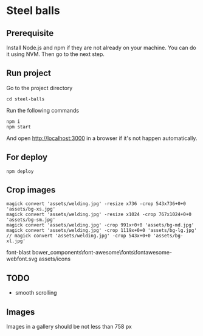# Steel balls
## Prerequisite

Install Node.js and npm if they are not already on your machine. You can do it using NVM.
Then go to the next step.

## Run project
Go to the project directory

    cd steel-balls

Run the following commands

    npm i
    npm start

And open [http://localhost:3000](localhost:3000) in a browser if it's not happen automatically.

## For deploy

    npm deploy

## Crop images

    magick convert 'assets/welding.jpg' -resize x736 -crop 543x736+0+0 'assets/bg-xs.jpg'
    magick convert 'assets/welding.jpg' -resize x1024 -crop 767x1024+0+0 'assets/bg-sm.jpg'
    magick convert 'assets/welding.jpg' -crop 991x+0+0 'assets/bg-md.jpg'
    magick convert 'assets/welding.jpg' -crop 1119x+0+0 'assets/bg-lg.jpg'
    // magick convert 'assets/welding.jpg' -crop 543x+0+0 'assets/bg-xl.jpg'

font-blast bower_components\font-awesome\fonts\fontawesome-webfont.svg assets/icons

## TODO
- smooth scrolling

## Images
Images in a gallery should be not less than 758 px
